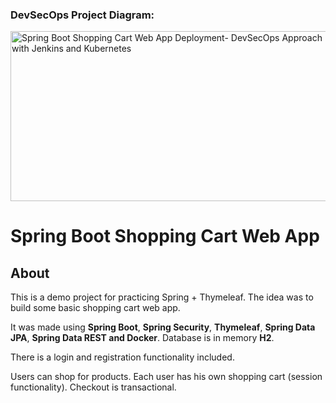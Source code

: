 ### DevSecOps Project Diagram: 
<img width="510" height="272" alt="Spring Boot Shopping Cart Web App Deployment- DevSecOps Approach with Jenkins and Kubernetes" src="https://github.com/user-attachments/assets/1c8d7d33-08a5-4049-b8be-247c17cabd2f" />

# Spring Boot Shopping Cart Web App

## About

This is a demo project for practicing Spring + Thymeleaf. The idea was to build some basic shopping cart web app.

It was made using **Spring Boot**, **Spring Security**, **Thymeleaf**, **Spring Data JPA**, **Spring Data REST and Docker**. 
Database is in memory **H2**.

There is a login and registration functionality included.

Users can shop for products. Each user has his own shopping cart (session functionality).
Checkout is transactional.


